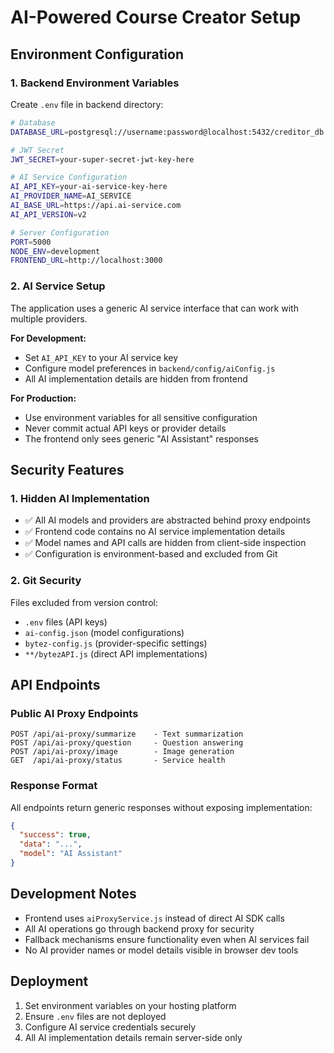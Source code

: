 # AI-Powered Course Creator Setup

## Environment Configuration

### 1. Backend Environment Variables
Create `.env` file in backend directory:

```bash
# Database
DATABASE_URL=postgresql://username:password@localhost:5432/creditor_db

# JWT Secret  
JWT_SECRET=your-super-secret-jwt-key-here

# AI Service Configuration
AI_API_KEY=your-ai-service-key-here
AI_PROVIDER_NAME=AI_SERVICE
AI_BASE_URL=https://api.ai-service.com
AI_API_VERSION=v2

# Server Configuration
PORT=5000
NODE_ENV=development
FRONTEND_URL=http://localhost:3000
```

### 2. AI Service Setup
The application uses a generic AI service interface that can work with multiple providers.

**For Development:**
- Set `AI_API_KEY` to your AI service key
- Configure model preferences in `backend/config/aiConfig.js`
- All AI implementation details are hidden from frontend

**For Production:**
- Use environment variables for all sensitive configuration
- Never commit actual API keys or provider details
- The frontend only sees generic "AI Assistant" responses

## Security Features

### 1. Hidden AI Implementation
- ✅ All AI models and providers are abstracted behind proxy endpoints
- ✅ Frontend code contains no AI service implementation details  
- ✅ Model names and API calls are hidden from client-side inspection
- ✅ Configuration is environment-based and excluded from Git

### 2. Git Security
Files excluded from version control:
- `.env` files (API keys)
- `ai-config.json` (model configurations)
- `bytez-config.js` (provider-specific settings)
- `**/bytezAPI.js` (direct API implementations)

## API Endpoints

### Public AI Proxy Endpoints
```
POST /api/ai-proxy/summarize    - Text summarization
POST /api/ai-proxy/question     - Question answering  
POST /api/ai-proxy/image        - Image generation
GET  /api/ai-proxy/status       - Service health
```

### Response Format
All endpoints return generic responses without exposing implementation:
```json
{
  "success": true,
  "data": "...",
  "model": "AI Assistant"
}
```

## Development Notes

- Frontend uses `aiProxyService.js` instead of direct AI SDK calls
- All AI operations go through backend proxy for security
- Fallback mechanisms ensure functionality even when AI services fail
- No AI provider names or model details visible in browser dev tools

## Deployment

1. Set environment variables on your hosting platform
2. Ensure `.env` files are not deployed
3. Configure AI service credentials securely
4. All AI implementation details remain server-side only
